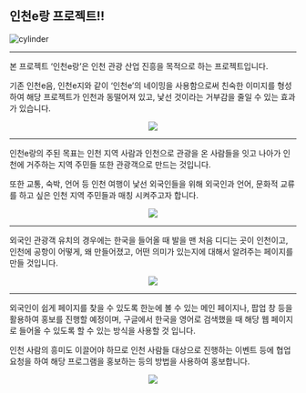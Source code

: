 ## 인천e랑 프로젝트!!
![cylinder](https://capsule-render.vercel.app/api?type=cylinder&color=5ACBF3&text=인천e랑&fontAlignY=45&fontSize=40&fontColor=ffffff&height=150&desc=2023%20InnoThink%20MakerThon&descAlignY=70)
***
본 프로젝트 ‘인천e랑’은 인천 관광 산업 진흥을 목적으로 하는 프로젝트입니다.

기존 인천e음, 인천e지와 같이 ‘인천e’의 네이밍을 사용함으로써 친숙한 이미지를 형성하여 해당 프로젝트가 인천과 동떨어져 있고, 낯선 것이라는 거부감을 줄일 수 있는 효과가 있습니다.
<p align="center" >
<img src="https://user-images.githubusercontent.com/74136791/218501598-f2487aa4-40f7-4303-aaf3-fa8b6f283803.png"></img>
</p>

***

인천e랑의 주된 목표는 인천 지역 사람과 인천으로 관광을 온 사람들을 잇고 나아가 인천에 거주하는 지역 주민들 또한 관광객으로 만드는 것입니다.

또한 교통, 숙박, 언어 등 인천 여행이 낯선 외국인들을 위해 외국인과 언어, 문화적 교류를 하고 싶은 인천 지역 주민들과 매칭 시켜주고자 합니다.
<p align="center" >
<img src="https://user-images.githubusercontent.com/74136791/218503057-ec9ba96a-95be-46d9-a243-5e072e429742.png"></img></p>

***

외국인 관광객 유치의 경우에는 한국을 들어올 때 발을 맨 처음 디디는 곳이 인천이고, 인천에 공항이 어떻게, 왜 만들어졌고, 어떤 의미가 있는지에 대해서 알려주는 페이지를 만들 것입니다.
<p align="center" >
<img src="https://user-images.githubusercontent.com/74136791/218503587-7087b8a4-d388-4c2e-b637-f92d0c971e6a.png"></img></p>

***

외국인이 쉽게 페이지를 찾을 수 있도록 한눈에 볼 수 있는 메인 페이지나, 팝업 창 등을 활용하여 홍보를 진행할 예정이며, 구글에서 한국을 영어로 검색했을 때 해당 웹 페이지로 들어올 수 있도록 할 수 있는 방식을 사용할 것 입니다.

인천 사람의 흥미도 이끌어야 하므로 인천 사람들 대상으로 진행하는 이벤트 등에 협업 요청을 하여 해당 프로그램을 홍보하는 등의 방법을 사용하여 홍보합니다.
<p align="center" >
<img src="https://user-images.githubusercontent.com/74136791/218504085-6a54e74e-ef6c-4462-94c8-f50fdf333b84.png"></img></p>
